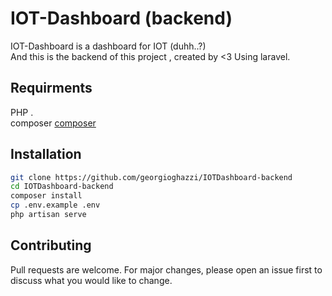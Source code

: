 # IOT-Dashboard (backend)

IOT-Dashboard is a dashboard for IOT (duhh..?) <br />
And this is the backend of this project , created by <3 Using laravel.

## Requirments

PHP .<br />
composer [composer](https://getcomposer.org/download/)



## Installation

```bash
git clone https://github.com/georgioghazzi/IOTDashboard-backend
cd IOTDashboard-backend
composer install
cp .env.example .env
php artisan serve
```



## Contributing
Pull requests are welcome. For major changes, please open an issue first to discuss what you would like to change.
